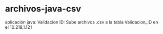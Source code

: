 # archivos-java-csv
aplicación java: Validacion ID: Sube archivos .csv a la tabla Validacion_ID en el  10.218.1.121
